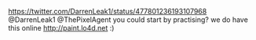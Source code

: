 https://twitter.com/DarrenLeak1/status/477801236193107968 @DarrenLeak1 @ThePixelAgent you could start by practising? we do have this online http://paint.lo4d.net :)
